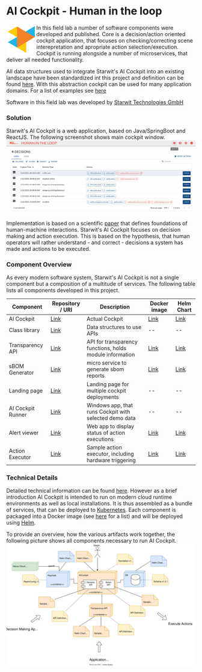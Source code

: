 # AI Cockpit - Human in the loop

<img src="doc/logo starwit.svg" alt="Starwit Logo" align="left" style="width:80px;float: left"/> In this field lab a number of software components were developed and published. Core is a decision/action oriented cockpit application, that focuses on checking/correcting scene interepretation and apropriate action selection/execution. Cockpit is running alongside a number of microservices, that deliver all needed functionality.

All data structures used to integrate Starwit's AI Cockpit into an existing landscape have been standardized int this project and definition can be found [here](https://github.com/KI-Cockpit/ai-cockpit-api). With this abstraction cockpit can be used for many application domains. For a list of examples see [here](https://aic.starwit-infra.de/)

Software in this field lab was developed by [Starwit Technologies GmbH](https://starwit-technologies.de/)

### Solution
Starwit's AI Cockpit is a web application, based on Java/SpringBoot and ReactJS. The following screenshot shows main cockpit window.
![Cockpit sample](doc/starwit/Cockpit-Sample01.jpg)

Implementation is based on a scientific [paper](https://ieeexplore.ieee.org/document/844354) that defines foundations of human-machine interactions. Starwit's AI Cockpit focuses on decision making and action execution. This is based on the hypothesis, that human operators will rather understand - and correct - decisions a system has made and actions to be executed. 

### Component Overview
As every modern software system, Starwit's AI Cockpit is not a single component but a composition of a multitude of services. The following table lists all components developed in this project.

| Component       | Repository / URI                                        | Description | Docker image | Helm Chart |
| ----------------| --------------------------------------------------------| ----------- | ------------ |----------- |
| AI Cockpit      | [Link](https://github.com/starwit/ai-cockpit)                   | Actual Cockpit| [Link](https://hub.docker.com/r/starwitorg/ai-cockpit)   | [Link](https://hub.docker.com/r/starwitorg/ai-cockpit-chart) |
| Class library   | [Link](https://github.com/starwit/starwit-aic-api)    | Data structures to use APIs | --   | --   |
| Transparency API| [Link](https://github.com/starwit/starwit-aic-transparency-api) | API for transparency functions, holds module information| [Link](https://hub.docker.com/r/starwitorg/starwit-aicapi-transparency)   | [Link](https://hub.docker.com/r/starwitorg/starwit-aicapi-transparency-chart)   |
| sBOM Generator  | [Link](https://github.com/starwit/sbom-report-generator) | micro service to generate sbom reports| [Link](https://hub.docker.com/r/starwitorg/sbom-generator)   | [Link](https://hub.docker.com/r/starwitorg/sbom-generator-chart)   |
| Landing page    | [Link](https://github.com/starwit/ai-cockpit-landing-page) | Landing page for multiple cockpit deployments | --  | --  |
| AI Cockpit Runner | [Link](https://github.com/starwit/ai-cockpit-runner) | Windows app, that runs Cockpit with selected demo data | --   | --   |
| Alert viewer    | [Link](https://github.com/starwit/alert-viewer) | Web app to display status of action executions | [Link]()   | [Link]()   |
| Action Executor | [Link](https://github.com/starwit/ai-cockpit-action-demo) | Sample action executor, including hardware triggering | [Link](https://hub.docker.com/r/starwitorg/ai-cockpit-action-demo)   | [Link](https://hub.docker.com/r/starwitorg/ai-cockpit-action-demo-chart)   |


### Technical Details
Detailed technical information can be found [here](https://github.com/starwit/ai-cockpit-deployment). However as a brief introduction AI Cockpit is intended to run on modern cloud runtime environments as well as local installations. It is thus assembled as a bundle of services, that can be deployed to [Kubernetes](https://kubernetes.io/). Each component is packaged into a Docker image (see [here](https://hub.docker.com/repositories/starwitorg) for a list) and will be deployed using [Helm](https://helm.sh/).

To provide an overview, how the various artifacts work together, the following picture shows all components necessary to run AI Cockpit.
<IMG src="doc/starwit/DeploymentConcept.drawio.svg"  alt="component breakdown"/>
